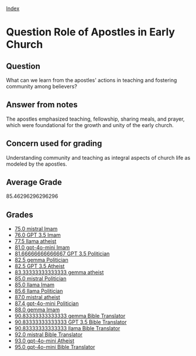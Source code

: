 
[Index](../../index.md)
# Question Role of Apostles in Early Church
## Question
What can we learn from the apostles' actions in teaching and fostering community among believers?

## Answer from notes
The apostles emphasized teaching, fellowship, sharing meals, and prayer, which were foundational for the growth and unity of the early church.

## Concern used for grading
Understanding community and teaching as integral aspects of church life as modeled by the apostles.

## Average Grade
85.46296296296296

## Grades
 * [75.0 mistral Imam](../answers/mistral_Imam/Role_of_Apostles_in_Early_Church.md)
 * [76.0 GPT 3.5 Imam](../answers/GPT_3.5_Imam/Role_of_Apostles_in_Early_Church.md)
 * [77.5 llama atheist](../answers/llama_atheist/Role_of_Apostles_in_Early_Church.md)
 * [81.0 gpt-4o-mini Imam](../answers/gpt-4o-mini_Imam/Role_of_Apostles_in_Early_Church.md)
 * [81.66666666666667 GPT 3.5 Politician](../answers/GPT_3.5_Politician/Role_of_Apostles_in_Early_Church.md)
 * [82.5 gemma Politician](../answers/gemma_Politician/Role_of_Apostles_in_Early_Church.md)
 * [82.5 GPT 3.5 Atheist](../answers/GPT_3.5_Atheist/Role_of_Apostles_in_Early_Church.md)
 * [83.33333333333333 gemma atheist](../answers/gemma_atheist/Role_of_Apostles_in_Early_Church.md)
 * [85.0 mistral Politician](../answers/mistral_Politician/Role_of_Apostles_in_Early_Church.md)
 * [85.0 llama Imam](../answers/llama_Imam/Role_of_Apostles_in_Early_Church.md)
 * [85.6 llama Politician](../answers/llama_Politician/Role_of_Apostles_in_Early_Church.md)
 * [87.0 mistral atheist](../answers/mistral_atheist/Role_of_Apostles_in_Early_Church.md)
 * [87.4 gpt-4o-mini Politician](../answers/gpt-4o-mini_Politician/Role_of_Apostles_in_Early_Church.md)
 * [88.0 gemma Imam](../answers/gemma_Imam/Role_of_Apostles_in_Early_Church.md)
 * [90.83333333333333 gemma Bible Translator](../answers/gemma_Bible_Translator/Role_of_Apostles_in_Early_Church.md)
 * [90.83333333333333 GPT 3.5 Bible Translator](../answers/GPT_3.5_Bible_Translator/Role_of_Apostles_in_Early_Church.md)
 * [90.83333333333333 llama Bible Translator](../answers/llama_Bible_Translator/Role_of_Apostles_in_Early_Church.md)
 * [92.0 mistral Bible Translator](../answers/mistral_Bible_Translator/Role_of_Apostles_in_Early_Church.md)
 * [93.0 gpt-4o-mini Atheist](../answers/gpt-4o-mini_Atheist/Role_of_Apostles_in_Early_Church.md)
 * [95.0 gpt-4o-mini Bible Translator](../answers/gpt-4o-mini_Bible_Translator/Role_of_Apostles_in_Early_Church.md)
